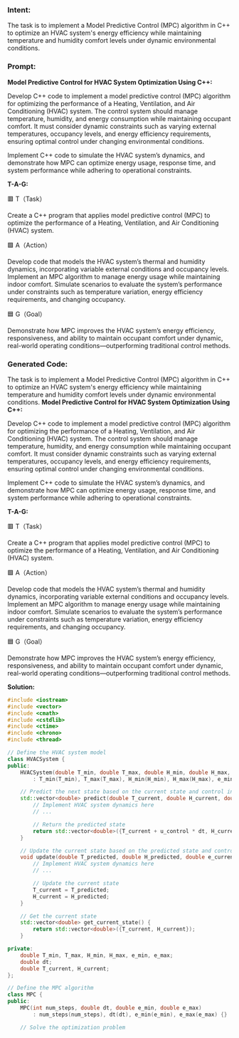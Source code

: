 ### Intent:
The task is to implement a Model Predictive Control (MPC) algorithm in C++ to optimize an HVAC system's energy efficiency while maintaining temperature and humidity comfort levels under dynamic environmental conditions.

### Prompt:
**Model Predictive Control for HVAC System Optimization Using C++:**

Develop C++ code to implement a model predictive control (MPC) algorithm for optimizing the performance of a Heating, Ventilation, and Air Conditioning (HVAC) system. The control system should manage temperature, humidity, and energy consumption while maintaining occupant comfort. It must consider dynamic constraints such as varying external temperatures, occupancy levels, and energy efficiency requirements, ensuring optimal control under changing environmental conditions.

Implement C++ code to simulate the HVAC system’s dynamics, and demonstrate how MPC can optimize energy usage, response time, and system performance while adhering to operational constraints.

**T-A-G:**

🟥 T（Task）

Create a C++ program that applies model predictive control (MPC) to optimize the performance of a Heating, Ventilation, and Air Conditioning (HVAC) system.

🟩 A（Action）

Develop code that models the HVAC system’s thermal and humidity dynamics, incorporating variable external conditions and occupancy levels. Implement an MPC algorithm to manage energy usage while maintaining indoor comfort. Simulate scenarios to evaluate the system’s performance under constraints such as temperature variation, energy efficiency requirements, and changing occupancy.

🟦 G（Goal）

Demonstrate how MPC improves the HVAC system’s energy efficiency, responsiveness, and ability to maintain occupant comfort under dynamic, real-world operating conditions—outperforming traditional control methods.

### Generated Code:
The task is to implement a Model Predictive Control (MPC) algorithm in C++ to optimize an HVAC system's energy efficiency while maintaining temperature and humidity comfort levels under dynamic environmental conditions.
**Model Predictive Control for HVAC System Optimization Using C++:**

Develop C++ code to implement a model predictive control (MPC) algorithm for optimizing the performance of a Heating, Ventilation, and Air Conditioning (HVAC) system. The control system should manage temperature, humidity, and energy consumption while maintaining occupant comfort. It must consider dynamic constraints such as varying external temperatures, occupancy levels, and energy efficiency requirements, ensuring optimal control under changing environmental conditions.

Implement C++ code to simulate the HVAC system’s dynamics, and demonstrate how MPC can optimize energy usage, response time, and system performance while adhering to operational constraints.

**T-A-G:**

🟥 T（Task）

Create a C++ program that applies model predictive control (MPC) to optimize the performance of a Heating, Ventilation, and Air Conditioning (HVAC) system.

🟩 A（Action）

Develop code that models the HVAC system’s thermal and humidity dynamics, incorporating variable external conditions and occupancy levels. Implement an MPC algorithm to manage energy usage while maintaining indoor comfort. Simulate scenarios to evaluate the system’s performance under constraints such as temperature variation, energy efficiency requirements, and changing occupancy.

🟦 G（Goal）

Demonstrate how MPC improves the HVAC system’s energy efficiency, responsiveness, and ability to maintain occupant comfort under dynamic, real-world operating conditions—outperforming traditional control methods.

**Solution:**

```cpp
#include <iostream>
#include <vector>
#include <cmath>
#include <cstdlib>
#include <ctime>
#include <chrono>
#include <thread>

// Define the HVAC system model
class HVACSystem {
public:
    HVACSystem(double T_min, double T_max, double H_min, double H_max, double e_min, double e_max)
        : T_min(T_min), T_max(T_max), H_min(H_min), H_max(H_max), e_min(e_min), e_max(e_max) {}

    // Predict the next state based on the current state and control input
    std::vector<double> predict(double T_current, double H_current, double e_current, double u_control) {
        // Implement HVAC system dynamics here
        // ...

        // Return the predicted state
        return std::vector<double>({T_current + u_control * dt, H_current});
    }

    // Update the current state based on the predicted state and control input
    void update(double T_predicted, double H_predicted, double e_current, double u_control) {
        // Implement HVAC system dynamics here
        // ...

        // Update the current state
        T_current = T_predicted;
        H_current = H_predicted;
    }

    // Get the current state
    std::vector<double> get_current_state() {
        return std::vector<double>({T_current, H_current});
    }

private:
    double T_min, T_max, H_min, H_max, e_min, e_max;
    double dt;
    double T_current, H_current;
};

// Define the MPC algorithm
class MPC {
public:
    MPC(int num_steps, double dt, double e_min, double e_max)
        : num_steps(num_steps), dt(dt), e_min(e_min), e_max(e_max) {}

    // Solve the optimization problem
